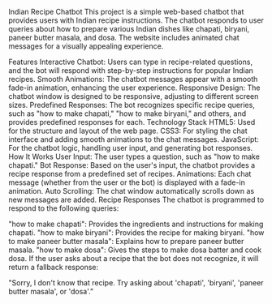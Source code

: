 Indian Recipe Chatbot
This project is a simple web-based chatbot that provides users with Indian recipe instructions. The chatbot responds to user queries about how to prepare various Indian dishes like chapati, biryani, paneer butter masala, and dosa. The website includes animated chat messages for a visually appealing experience.

Features
Interactive Chatbot: Users can type in recipe-related questions, and the bot will respond with step-by-step instructions for popular Indian recipes.
Smooth Animations: The chatbot messages appear with a smooth fade-in animation, enhancing the user experience.
Responsive Design: The chatbot window is designed to be responsive, adjusting to different screen sizes.
Predefined Responses: The bot recognizes specific recipe queries, such as "how to make chapati," "how to make biryani," and others, and provides predefined responses for each.
Technology Stack
HTML5: Used for the structure and layout of the web page.
CSS3: For styling the chat interface and adding smooth animations to the chat messages.
JavaScript: For the chatbot logic, handling user input, and generating bot responses.
How It Works
User Input: The user types a question, such as "how to make chapati."
Bot Response: Based on the user's input, the chatbot provides a recipe response from a predefined set of recipes.
Animations: Each chat message (whether from the user or the bot) is displayed with a fade-in animation.
Auto Scrolling: The chat window automatically scrolls down as new messages are added.
Recipe Responses
The chatbot is programmed to respond to the following queries:

"how to make chapati": Provides the ingredients and instructions for making chapati.
"how to make biryani": Provides the recipe for making biryani.
"how to make paneer butter masala": Explains how to prepare paneer butter masala.
"how to make dosa": Gives the steps to make dosa batter and cook dosa.
If the user asks about a recipe that the bot does not recognize, it will return a fallback response:

"Sorry, I don't know that recipe. Try asking about 'chapati', 'biryani', 'paneer butter masala', or 'dosa'."

